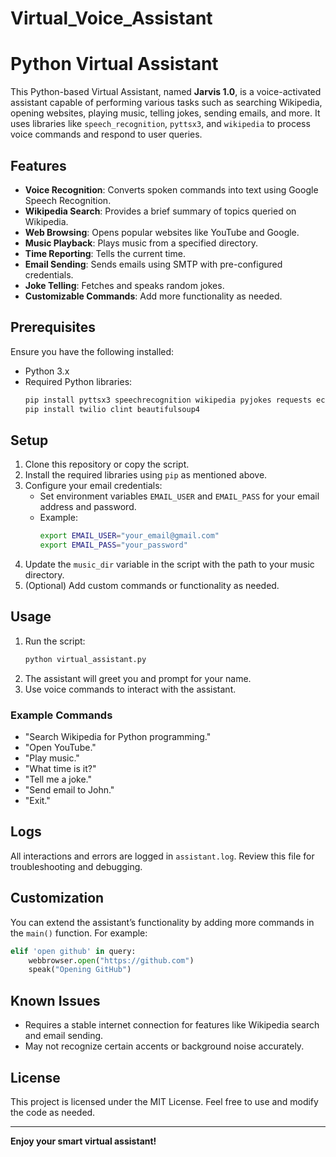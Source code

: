 # Virtual_Voice_Assistant

# Python Virtual Assistant

This Python-based Virtual Assistant, named **Jarvis 1.0**, is a voice-activated assistant capable of performing various tasks such as searching Wikipedia, opening websites, playing music, telling jokes, sending emails, and more. It uses libraries like `speech_recognition`, `pyttsx3`, and `wikipedia` to process voice commands and respond to user queries.

## Features
- **Voice Recognition**: Converts spoken commands into text using Google Speech Recognition.
- **Wikipedia Search**: Provides a brief summary of topics queried on Wikipedia.
- **Web Browsing**: Opens popular websites like YouTube and Google.
- **Music Playback**: Plays music from a specified directory.
- **Time Reporting**: Tells the current time.
- **Email Sending**: Sends emails using SMTP with pre-configured credentials.
- **Joke Telling**: Fetches and speaks random jokes.
- **Customizable Commands**: Add more functionality as needed.

## Prerequisites

Ensure you have the following installed:
- Python 3.x
- Required Python libraries:
  ```bash
  pip install pyttsx3 speechrecognition wikipedia pyjokes requests ecapture
  pip install twilio clint beautifulsoup4
  ```

## Setup

1. Clone this repository or copy the script.
2. Install the required libraries using `pip` as mentioned above.
3. Configure your email credentials:
   - Set environment variables `EMAIL_USER` and `EMAIL_PASS` for your email address and password.
   - Example:
     ```bash
     export EMAIL_USER="your_email@gmail.com"
     export EMAIL_PASS="your_password"
     ```
4. Update the `music_dir` variable in the script with the path to your music directory.
5. (Optional) Add custom commands or functionality as needed.

## Usage

1. Run the script:
   ```bash
   python virtual_assistant.py
   ```
2. The assistant will greet you and prompt for your name.
3. Use voice commands to interact with the assistant.

### Example Commands
- "Search Wikipedia for Python programming."
- "Open YouTube."
- "Play music."
- "What time is it?"
- "Tell me a joke."
- "Send email to John."
- "Exit."

## Logs
All interactions and errors are logged in `assistant.log`. Review this file for troubleshooting and debugging.

## Customization
You can extend the assistant’s functionality by adding more commands in the `main()` function. For example:

```python
elif 'open github' in query:
    webbrowser.open("https://github.com")
    speak("Opening GitHub")
```

## Known Issues
- Requires a stable internet connection for features like Wikipedia search and email sending.
- May not recognize certain accents or background noise accurately.

## License
This project is licensed under the MIT License. Feel free to use and modify the code as needed.

---

**Enjoy your smart virtual assistant!**


